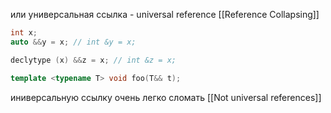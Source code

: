 или универсальная ссылка - universal reference 
[[Reference Collapsing]]

```cpp
int x;
auto &&y = x; // int &y = x;

declytype (x) &&z = x; // int &z = x;

template <typename T> void foo(T&& t);
```
иниверсальную ссылку очень легко сломать
[[Not universal references]]
